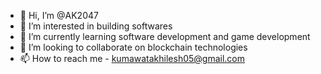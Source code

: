 - 👋 Hi, I’m @AK2047
- 👀 I’m interested in building softwares
- 🌱 I’m currently learning software development and game development
- 💞️ I’m looking to collaborate on blockchain technologies
- 📫 How to reach me - kumawatakhilesh05@gmail.com

<!---
Kumawat-Akhilesh/Kumawat-Akhilesh is a ✨ special ✨ repository because its `README.md` (this file) appears on your GitHub profile.
You can click the Preview link to take a look at your changes.
--->
